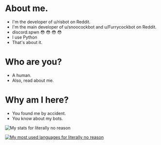 # About me.

- I'm the developer of u/risbot on Reddit.
- I'm the main developer of u/snoocockbot and u/Furrycockbot on Reddit.
- discord.spwn :flushed: :flushed: :flushed: :flushed:
- I use Python
- That's about it.

# Who are you?

- A human.
- Also, read about me.

# Why am I here?

- You found me by accident.
- You know about my bots.

![My stats for literally no reason](https://github-readme-stats.vercel.app/api?username=Deltara3&theme=vue-dark&show_icons=true)

[![My most used languages for literally no reason](https://github-readme-stats.vercel.app/api/top-langs/?username=Deltara3&theme=vue-dark&layout=compact)](https://github.com/anuraghazra/github-readme-stats)
